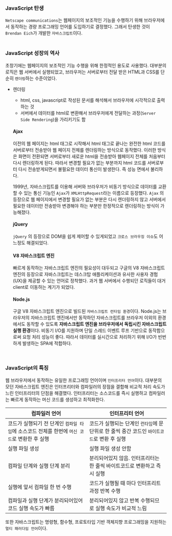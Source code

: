 ### JavaScript 탄생

`Netscape communications`는 웹페이지의 보조적인 기능을 수행하기 위해 브라우저에서 동작하는 경량 프로그래밍 언어를 도입하기로 결정했다. 그래서 탄생한 것이 `Brendan Eich`가 개발한 `자바스크립트`이다.
<br/>
<br/>
### JavaScript 성장의 역사

초창기에는 웹페이지의 보조적인 기능 수행을 위해 한정적인 용도로 사용했다. 대부분의 로직은 웹 서버에서 실행되었고, 브라우저는 서버로부터 전달 받은 HTML과 CSS를 단순히 `렌더링`하는 수준이었다.

- 렌더링

  - html, css, javascript로 작성된 문서를 해석해서 브라우저에 시각적으로 출력하는 것
  - 서버에서 데이터를 html로 변환해서 브라우저에게 전달하는 과정(`Server Side Rendering`)을 가리키기도 함

  #### Ajax

  이전의 웹 페이지는 html 태그로 시작해서 html 태그로 끝나는 완전한 html 코드를 서버로부터 전송받아 웹 페이지 전체를 렌더링하는 방식으로 동작했다. 이러한 방식은 화면이 전환되면 서버로부터 새로운 html을 전송받아 웹페이지 전체를 처음부터 다시 렌더링하게 된다. 따라서 변경할 필요가 없는 부분까지 html 코드를 서버로부터 다시 전송받게되면서 불필요한 데이터 통신이 발생한다. 즉 성능 면에서 불리하다.

  1999년, 자바스크립트를 이용해 서버와 브라우저가 비동기 방식으로 데이터를 교환할 수 있는 통신 기능인 `Ajax`가 `XMLHttpRequest`라는 이름으로 등장했다. `Ajax` 의 등장으로 웹 페이지에서 변경할 필요가 없는 부분은 다시 렌더링하지 않고 서버에서 필요한 데이터만 전송받아 변경해야 하는 부분만 한정적으로 렌더링하는 방식이 가능해졌다.

  #### jQuery

  `jQuery` 의 등장으로 DOM을 쉽게 제어할 수 있게되었고 `크로스 브라우징 이슈`도 어느정도 해결되었다.

  #### V8 자바스크립트 엔진

  빠르게 동작하는 자바스크립트 엔진의 필요성이 대두되고 구글의 V8 자바스크립트 엔진의 등장으로 자바스크립트는 데스크탑 애플리케이션과 유사한 사용자 경험(UX)을 제공할 수 있는 언어로 정착했다. 과거 웹 서버에서 수행되던 로직들이 대거 client로 이동하는 계기가 되었다.

  #### Node.js

  구글 V8 자바스크립트 엔진으로 빌드된 `자바스크립트 런타임 환경`이다. Node.js는 브라우저의 자바스크립트 엔진에서만 동작하던 자바스크립트를 브라우저 이외의 환경에서도 동작할 수 있도록 **자바스크립트 엔진을 브라우저에서 독립시킨 자바스크립트 실행 환경**이다. 비동기 I/O를 지원하며 단일 스레드 이벤트 루프 기반으로 동작함으로써 요청 처리 성능이 좋다. 따라서 데이터를 실시간으로 처리하기 위해 I/O가 빈번하게 발생하는 SPA에 적합하다.
<br/>

### JavaScript의 특징

웹 브라우저에서 동작하는 유일한 프로그래밍 언어이며 `인터프리터 언어`이다. 대부분의 모던 자바스크립트 엔진은 인터프리터와 컴파일러의 장점을 결합해 비교적 처리 속도가 느린 인터프리터의 단점을 해결했다. 인터프리터는 소스코드를 즉시 실행하고 컴파일러는 빠르게 동작하는 머신 코드를 생성하고 최적화한다.

| 컴파일러 언어                                                                                 | 인터프리터 언어                                                                             |
| --------------------------------------------------------------------------------------------- | ------------------------------------------------------------------------------------------- |
| 코드가 실행되기 전 단계인 `컴파일 타임`에 소스코드 전체를 한번에 `머신 코드`로 변환한 후 실행 | 코드가 실행되는 단계인 `런타임`에 문 단위로 한 줄씩 중간 코드인 `바이트코드`로 변환 후 실행 |
| 실행 파일 생성                                                                                | 실행 파일 생성 안함                                                                         |
| 컴파일 단계와 실행 단계 분리                                                                  | 분리되어있지 않음. 인터프리터는 한 줄씩 바이트코드로 변환하고 즉시 실행                     |
| 실행에 앞서 컴파일 한 번 수행                                                                 | 코드가 실행될 때 마다 인터프리트 과정 반복 수행                                             |
| 컴파일과 실행 단계가 분리되어있어 코드 실행 속도가 빠름                                       | 분리되어있지 않고 반복 수행되므로 실행 속도가 비교적 느림                                 |

또한 자바스크립트는 명령형, 함수형, 프로토타입 기반 객체지향 프로그래밍을 지원하는 `멀티 패러다임 언어`이다.

